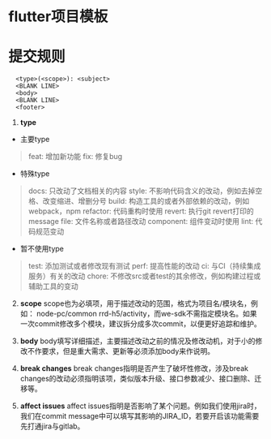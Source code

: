 # flutter项目模板

 # 提交规则

```
  <type>(<scope>): <subject>
  <BLANK LINE>
  <body>
  <BLANK LINE>
  <footer>
```

1. __type__
  * 主要type
  > feat:     增加新功能
    fix:      修复bug

  * 特殊type
  > docs:      只改动了文档相关的内容
    style:     不影响代码含义的改动，例如去掉空格、改变缩进、增删分号
    build:     构造工具的或者外部依赖的改动，例如webpack，npm
    refactor:  代码重构时使用
    revert:    执行git revert打印的message
    file:      文件名称或者路径改动
    component: 组件变动时使用
    lint:      代码规范变动

  * 暂不使用type
  > test:     添加测试或者修改现有测试
    perf:     提高性能的改动
    ci:       与CI（持续集成服务）有关的改动
    chore:    不修改src或者test的其余修改，例如构建过程或辅助工具的变动

2. __scope__
 scope也为必填项，用于描述改动的范围，格式为项目名/模块名，例如：
  node-pc/common rrd-h5/activity，而we-sdk不需指定模块名。如果一次commit修改多个模块，建议拆分成多次commit，以便更好追踪和维护。

3. __body__
body填写详细描述，主要描述改动之前的情况及修改动机，对于小的修改不作要求，但是重大需求、更新等必须添加body来作说明。

4. __break changes__
break changes指明是否产生了破坏性修改，涉及break changes的改动必须指明该项，类似版本升级、接口参数减少、接口删除、迁移等。

5. __affect issues__
affect issues指明是否影响了某个问题。例如我们使用jira时，我们在commit message中可以填写其影响的JIRA_ID，若要开启该功能需要先打通jira与gitlab。
